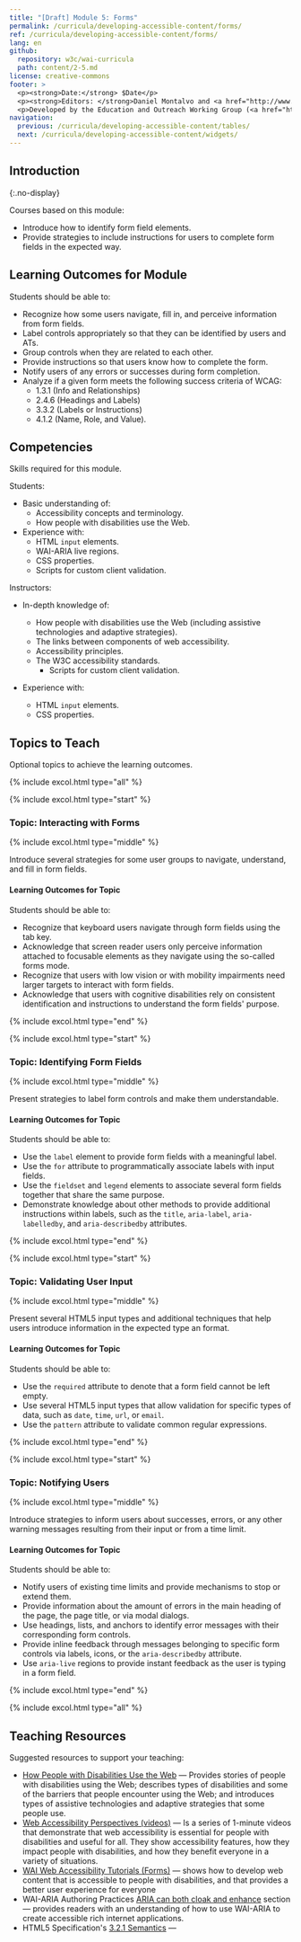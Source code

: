 ```yaml
---
title: "[Draft] Module 5: Forms"
permalink: /curricula/developing-accessible-content/forms/
ref: /curricula/developing-accessible-content/forms/
lang: en
github:
  repository: w3c/wai-curricula
  path: content/2-5.md
license: creative-commons
footer: >
  <p><strong>Date:</strong> $Date</p>
  <p><strong>Editors: </strong>Daniel Montalvo and <a href="http://www.w3.org/People/shadi/">Shadi Abou-Zahra</a>. Contributors: <a href="https://www.w3.org/WAI/EO/EOWG-members">EOWG Participants</a>. </p>
  <p>Developed by the Education and Outreach Working Group (<a href="http://www.w3.org/WAI/EO/">EOWG</a>). Developed with support from the <a href="https://www.w3.org/WAI/about/projects/wai-guide/">WAI-Guide Project</a> funded by the European Commission (EC) under the Horizon 2020 program (Grant Agreement 822245).</p>
navigation:
  previous: /curricula/developing-accessible-content/tables/
  next: /curricula/developing-accessible-content/widgets/
---
```


## Introduction
{:.no-display}

Courses based on this module:

* Introduce how to identify form field elements.
* Provide strategies to include instructions for users to complete form fields in the expected way.

## Learning Outcomes for Module

Students should be able to:

* Recognize how some users navigate, fill in, and perceive information from form fields.
* Label controls appropriately so that they can be identified by users and ATs.
* Group controls when they are related to each other.
* Provide instructions so that users know how to complete the form.
* Notify users of any errors or successes during form completion.
* Analyze if a given form meets the following success criteria of WCAG:
  * 1.3.1 (Info and Relationships)
  * 2.4.6 (Headings and Labels)
  * 3.3.2 (Labels or Instructions)
  * 4.1.2 (Name, Role, and Value).

## Competencies

Skills required for this module.

Students:

* Basic understanding of:
  * Accessibility concepts and terminology.
  * How people with disabilities use the Web.
* Experience with:
  * HTML `input` elements.
  * WAI-ARIA live regions.
  * CSS properties.
  * Scripts for custom client validation.

Instructors:

* In-depth knowledge of:
  * How people with disabilities use the Web (including assistive technologies and adaptive strategies).
  * The links between components of web accessibility.
  * Accessibility principles.  
  * The W3C accessibility standards.
    * Scripts for custom client validation.

* Experience with:
  * HTML `input` elements.
  * CSS properties.

## Topics to Teach

Optional topics to achieve the learning outcomes.

{% include excol.html type="all" %}

{% include excol.html type="start" %}

### Topic: Interacting with Forms

{% include excol.html type="middle" %}

Introduce several strategies for some user groups to navigate, understand, and fill in form fields.

#### Learning Outcomes for Topic

Students should be able to:

* Recognize that keyboard users navigate through form fields using the tab key.
* Acknowledge that screen reader users only perceive information attached to focusable elements as they navigate using the so-called forms mode.
* Recognize that users with low vision or with mobility impairments need larger targets to interact with form fields.
* Acknowledge that users with cognitive disabilities rely on consistent identification and instructions to understand the form fields' purpose.

{% include excol.html type="end" %}

{% include excol.html type="start" %}

### Topic: Identifying Form Fields

{% include excol.html type="middle" %}

Present strategies to label form controls and make them understandable.

#### Learning Outcomes for Topic

Students should be able to:

* Use the `label` element to provide form fields with a meaningful label.
* Use the `for` attribute to programmatically associate labels with input fields.
* Use the `fieldset` and `legend` elements to associate several form fields together that share the same purpose.
* Demonstrate knowledge about other methods to provide additional instructions within labels, such as the `title`, `aria-label`, `aria-labelledby`, and `aria-describedby` attributes.

{% include excol.html type="end" %}

{% include excol.html type="start" %}

### Topic: Validating User Input

{% include excol.html type="middle" %}

Present several HTML5 input types and additional techniques that help users introduce information in the expected type an format.

#### Learning Outcomes for Topic

Students should be able to:

* Use the `required` attribute to denote that a form field cannot be left empty.
* Use several HTML5 input types that allow validation for specific types of data, such as `date`, `time`, `url`, or `email`.
* Use the `pattern` attribute to validate common regular expressions.

{% include excol.html type="end" %}

{% include excol.html type="start" %}

### Topic: Notifying Users

{% include excol.html type="middle" %}

Introduce strategies to inform users about successes, errors, or any other warning messages resulting from their input or from a time limit.

#### Learning Outcomes for Topic

Students should be able to:

* Notify users of existing time limits and provide mechanisms to stop or extend them.
* Provide information about the amount of errors in the main heading of the page, the page title, or via modal dialogs.
* Use headings, lists, and anchors to identify error messages with their corresponding form controls.
* Provide inline feedback through messages belonging to specific form controls via labels, icons, or the `aria-describedby` attribute.
* Use `aria-live` regions to provide instant feedback as the user is typing in a form field.

{% include excol.html type="end" %}

{% include excol.html type="all" %}

## Teaching Resources

Suggested resources to support your teaching:

* [How People with Disabilities Use the Web](/people-use-web/) &mdash; Provides stories of people with disabilities using the Web; describes types of disabilities and some of the barriers that people encounter using the Web; and introduces types of assistive technologies and adaptive strategies that some people use.
* [Web Accessibility Perspectives (videos)](/perspective-videos/) &mdash; Is a series of 1-minute videos that demonstrate that web accessibility is essential for people with disabilities and useful for all. They show accessibility features, how they impact people with disabilities, and how they benefit everyone in a variety of situations.
* [WAI Web Accessibility Tutorials (Forms)](https://www.w3.org/WAI/tutorials/forms) &mdash; shows how to develop web content that is accessible to people with disabilities, and that provides a better user experience for everyone
* WAI-ARIA Authoring Practices [ARIA can both cloak and enhance](https://www.w3.org/TR/wai-aria-practices#principle-2-aria-can-both-cloak-and-enhance-creating-both-power-and-danger) section &mdash; provides readers with an understanding of how to use WAI-ARIA to create accessible rich internet applications. 
* HTML5 Specification's [3.2.1 Semantics](https://html.spec.whatwg.org/multipage/dom.html#semantics-2) &mdash; 